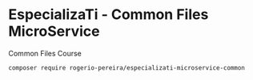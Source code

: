 # EspecializaTi - Common Files MicroService

Common Files Course

```bash
composer require rogerio-pereira/especializati-microservice-common
```